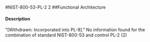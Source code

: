 #NIST-800-53-PL-2 2
##Functional Architecture
#### Description
"[Withdrawn: Incorporated into PL-8]."
No information found for the combination of standard NIST-800-53 and control PL-2 (2)
